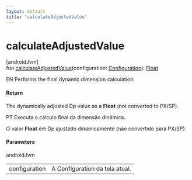 ```yaml
---
layout: default
title: "calculateAdjustedValue"
---
```


# calculateAdjustedValue

[androidJvm]\
fun [calculateAdjustedValue](calculate-adjusted-value.md)(configuration: [Configuration](https://developer.android.com/reference/kotlin/android/content/res/Configuration.html)): [Float](https://kotlinlang.org/api/core/kotlin-stdlib/kotlin/-float/index.html)

EN Performs the final dynamic dimension calculation.

#### Return

The dynamically adjusted Dp value as a **Float** (not converted to PX/SP).

PT Executa o cálculo final da dimensão dinâmica.

O valor **Float** em Dp ajustado dinamicamente (não convertido para PX/SP).

#### Parameters

androidJvm

| | |
|---|---|
| configuration | A Configuration da tela atual. |